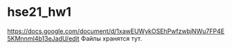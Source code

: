 # hse21_hw1
https://docs.google.com/document/d/1xawEUWykOSEhPwfzwbjNWu7FP4E5KMnnmI4b13eJadU/edit
Файлы хранятся тут.
